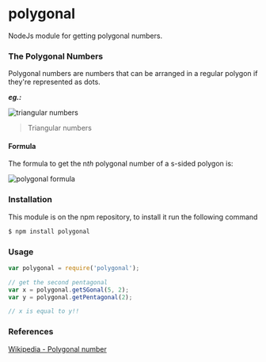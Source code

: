 # polygonal

NodeJs module for getting polygonal numbers.


### The Polygonal Numbers
Polygonal numbers are numbers that can be arranged in a regular polygon if they're represented as dots.

***eg.:***

![triangular numbers](http://upload.wikimedia.org/wikipedia/commons/thumb/6/69/Polygonal_Number_3.gif/500px-Polygonal_Number_3.gif)

>Triangular numbers


#### Formula
The formula to get the n*th* polygonal number of a s-sided polygon is:

![polygonal formula](http://upload.wikimedia.org/math/1/6/5/165a6f556c360f45d08ed3cfb622ec21.png)


### Installation
This module is on the npm repository, to install it run the following command
```sh
$ npm install polygonal
```


### Usage
```javascript
var polygonal = require('polygonal');

// get the second pentagonal
var x = polygonal.getSGonal(5, 2);
var y = polygonal.getPentagonal(2);

// x is equal to y!!
```


### References

[Wikipedia - Polygonal number](http://en.wikipedia.org/wiki/Polygonal_number)
